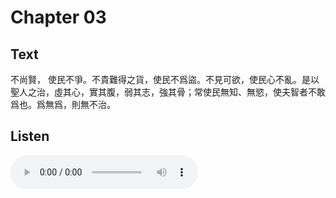 # Chapter 03

## Text

不尚賢， 使民不爭。不貴難得之貨，使民不爲盜。不見可欲，使民心不亂。是以聖人之治，虛其心，實其腹，弱其志，強其骨；常使民無知、無慾，使夫智者不敢爲也。爲無爲，則無不治。

## Listen

<audio controls>
  <source src="./generated_audio/daodejing_03.wav" type="audio/wav">
  Your browser does not support the audio element.
</audio>
